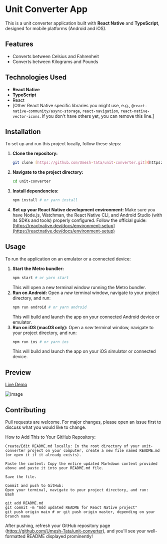 # Unit Converter App

This is a unit converter application built with **React Native** and **TypeScript**, designed for mobile platforms (Android and iOS).

## Features

* Converts between Celsius and Fahrenheit
* Converts between Kilograms and Pounds

## Technologies Used

* **React Native**
* **TypeScript**
* React
* [Other React Native specific libraries you might use, e.g., `@react-native-community/async-storage`, `react-navigation`, `react-native-vector-icons`. If you don't have others yet, you can remove this line.]

## Installation

To set up and run this project locally, follow these steps:

1.  **Clone the repository:**
    ```bash
    git clone [https://github.com/Umesh-Tata/unit-converter.git](https://github.com/Umesh-Tata/unit-converter.git)
    ```
2.  **Navigate to the project directory:**
    ```bash
    cd unit-converter
    ```
3.  **Install dependencies:**
    ```bash
    npm install # or yarn install
    ```
4.  **Set up your React Native development environment:**
    Make sure you have Node.js, Watchman, the React Native CLI, and Android Studio (with its SDKs and tools) properly configured. Follow the official guide: [https://reactnative.dev/docs/environment-setup](https://reactnative.dev/docs/environment-setup)

## Usage

To run the application on an emulator or a connected device:

1.  **Start the Metro bundler:**
    ```bash
    npm start # or yarn start
    ```
    This will open a new terminal window running the Metro bundler.
2.  **Run on Android:**
    Open a *new* terminal window, navigate to your project directory, and run:
    ```bash
    npm run android # or yarn android
    ```
    This will build and launch the app on your connected Android device or emulator.
3.  **Run on iOS (macOS only):**
    Open a *new* terminal window, navigate to your project directory, and run:
    ```bash
    npm run ios # or yarn ios
    ```
    This will build and launch the app on your iOS simulator or connected device.

## Preview

[Live Demo](https://unit-converter-50d.pages.dev/)


![image](https://github.com/user-attachments/assets/ecd4a948-24f5-493a-9ddf-bd1fc911cf82)


## Contributing

Pull requests are welcome. For major changes, please open an issue first to discuss what you would like to change.

How to Add This to Your GitHub Repository:

    Create/Edit README.md locally: In the root directory of your unit-converter project on your computer, create a new file named README.md (or open it if it already exists).

    Paste the content: Copy the entire updated Markdown content provided above and paste it into your README.md file.

    Save the file.

    Commit and push to GitHub:
    Open your terminal, navigate to your project directory, and run:
    Bash

    git add README.md
    git commit -m "Add updated README for React Native project"
    git push origin main # or git push origin master, depending on your branch name

After pushing, refresh your GitHub repository page (https://github.com/Umesh-Tata/unit-converter), and you'll see your well-formatted README displayed prominently!
